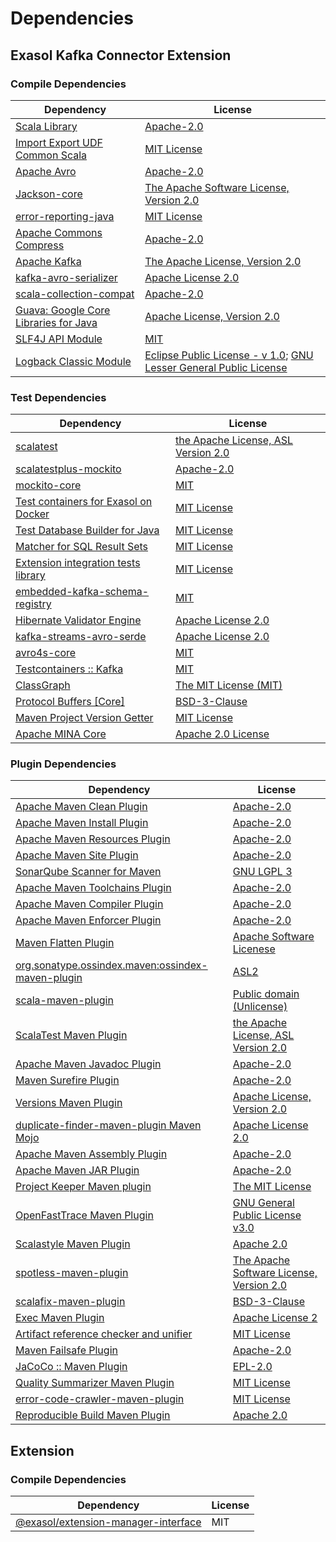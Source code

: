 <!-- @formatter:off -->
# Dependencies

## Exasol Kafka Connector Extension

### Compile Dependencies

| Dependency                                  | License                                                                       |
| ------------------------------------------- | ----------------------------------------------------------------------------- |
| [Scala Library][0]                          | [Apache-2.0][1]                                                               |
| [Import Export UDF Common Scala][2]         | [MIT License][3]                                                              |
| [Apache Avro][4]                            | [Apache-2.0][5]                                                               |
| [Jackson-core][6]                           | [The Apache Software License, Version 2.0][5]                                 |
| [error-reporting-java][7]                   | [MIT License][8]                                                              |
| [Apache Commons Compress][9]                | [Apache-2.0][5]                                                               |
| [Apache Kafka][10]                          | [The Apache License, Version 2.0][11]                                         |
| [kafka-avro-serializer][12]                 | [Apache License 2.0][13]                                                      |
| [scala-collection-compat][14]               | [Apache-2.0][1]                                                               |
| [Guava: Google Core Libraries for Java][15] | [Apache License, Version 2.0][11]                                             |
| [SLF4J API Module][16]                      | [MIT][17]                                                                     |
| [Logback Classic Module][18]                | [Eclipse Public License - v 1.0][19]; [GNU Lesser General Public License][20] |

### Test Dependencies

| Dependency                                 | License                                   |
| ------------------------------------------ | ----------------------------------------- |
| [scalatest][21]                            | [the Apache License, ASL Version 2.0][22] |
| [scalatestplus-mockito][23]                | [Apache-2.0][22]                          |
| [mockito-core][24]                         | [MIT][25]                                 |
| [Test containers for Exasol on Docker][26] | [MIT License][27]                         |
| [Test Database Builder for Java][28]       | [MIT License][29]                         |
| [Matcher for SQL Result Sets][30]          | [MIT License][31]                         |
| [Extension integration tests library][32]  | [MIT License][33]                         |
| [embedded-kafka-schema-registry][34]       | [MIT][25]                                 |
| [Hibernate Validator Engine][35]           | [Apache License 2.0][11]                  |
| [kafka-streams-avro-serde][36]             | [Apache License 2.0][13]                  |
| [avro4s-core][37]                          | [MIT][25]                                 |
| [Testcontainers :: Kafka][38]              | [MIT][39]                                 |
| [ClassGraph][40]                           | [The MIT License (MIT)][39]               |
| [Protocol Buffers [Core]][41]              | [BSD-3-Clause][42]                        |
| [Maven Project Version Getter][43]         | [MIT License][44]                         |
| [Apache MINA Core][45]                     | [Apache 2.0 License][5]                   |

### Plugin Dependencies

| Dependency                                              | License                                       |
| ------------------------------------------------------- | --------------------------------------------- |
| [Apache Maven Clean Plugin][46]                         | [Apache-2.0][5]                               |
| [Apache Maven Install Plugin][47]                       | [Apache-2.0][5]                               |
| [Apache Maven Resources Plugin][48]                     | [Apache-2.0][5]                               |
| [Apache Maven Site Plugin][49]                          | [Apache-2.0][5]                               |
| [SonarQube Scanner for Maven][50]                       | [GNU LGPL 3][51]                              |
| [Apache Maven Toolchains Plugin][52]                    | [Apache-2.0][5]                               |
| [Apache Maven Compiler Plugin][53]                      | [Apache-2.0][5]                               |
| [Apache Maven Enforcer Plugin][54]                      | [Apache-2.0][5]                               |
| [Maven Flatten Plugin][55]                              | [Apache Software Licenese][5]                 |
| [org.sonatype.ossindex.maven:ossindex-maven-plugin][56] | [ASL2][11]                                    |
| [scala-maven-plugin][57]                                | [Public domain (Unlicense)][58]               |
| [ScalaTest Maven Plugin][59]                            | [the Apache License, ASL Version 2.0][22]     |
| [Apache Maven Javadoc Plugin][60]                       | [Apache-2.0][5]                               |
| [Maven Surefire Plugin][61]                             | [Apache-2.0][5]                               |
| [Versions Maven Plugin][62]                             | [Apache License, Version 2.0][5]              |
| [duplicate-finder-maven-plugin Maven Mojo][63]          | [Apache License 2.0][13]                      |
| [Apache Maven Assembly Plugin][64]                      | [Apache-2.0][5]                               |
| [Apache Maven JAR Plugin][65]                           | [Apache-2.0][5]                               |
| [Project Keeper Maven plugin][66]                       | [The MIT License][67]                         |
| [OpenFastTrace Maven Plugin][68]                        | [GNU General Public License v3.0][69]         |
| [Scalastyle Maven Plugin][70]                           | [Apache 2.0][13]                              |
| [spotless-maven-plugin][71]                             | [The Apache Software License, Version 2.0][5] |
| [scalafix-maven-plugin][72]                             | [BSD-3-Clause][42]                            |
| [Exec Maven Plugin][73]                                 | [Apache License 2][5]                         |
| [Artifact reference checker and unifier][74]            | [MIT License][75]                             |
| [Maven Failsafe Plugin][76]                             | [Apache-2.0][5]                               |
| [JaCoCo :: Maven Plugin][77]                            | [EPL-2.0][78]                                 |
| [Quality Summarizer Maven Plugin][79]                   | [MIT License][80]                             |
| [error-code-crawler-maven-plugin][81]                   | [MIT License][82]                             |
| [Reproducible Build Maven Plugin][83]                   | [Apache 2.0][11]                              |

## Extension

### Compile Dependencies

| Dependency                                | License |
| ----------------------------------------- | ------- |
| [@exasol/extension-manager-interface][84] | MIT     |

[0]: https://www.scala-lang.org/
[1]: https://www.apache.org/licenses/LICENSE-2.0
[2]: https://github.com/exasol/import-export-udf-common-scala/
[3]: https://github.com/exasol/import-export-udf-common-scala/blob/main/LICENSE
[4]: https://avro.apache.org
[5]: https://www.apache.org/licenses/LICENSE-2.0.txt
[6]: https://github.com/FasterXML/jackson-core
[7]: https://github.com/exasol/error-reporting-java/
[8]: https://github.com/exasol/error-reporting-java/blob/main/LICENSE
[9]: https://commons.apache.org/proper/commons-compress/
[10]: https://kafka.apache.org
[11]: http://www.apache.org/licenses/LICENSE-2.0.txt
[12]: http://confluent.io/kafka-avro-serializer
[13]: http://www.apache.org/licenses/LICENSE-2.0.html
[14]: http://www.scala-lang.org/
[15]: https://github.com/google/guava
[16]: http://www.slf4j.org
[17]: https://opensource.org/license/mit
[18]: http://logback.qos.ch/logback-classic
[19]: http://www.eclipse.org/legal/epl-v10.html
[20]: http://www.gnu.org/licenses/old-licenses/lgpl-2.1.html
[21]: http://www.scalatest.org
[22]: http://www.apache.org/licenses/LICENSE-2.0
[23]: https://github.com/scalatest/scalatestplus-mockito
[24]: https://github.com/mockito/mockito
[25]: https://opensource.org/licenses/MIT
[26]: https://github.com/exasol/exasol-testcontainers/
[27]: https://github.com/exasol/exasol-testcontainers/blob/main/LICENSE
[28]: https://github.com/exasol/test-db-builder-java/
[29]: https://github.com/exasol/test-db-builder-java/blob/main/LICENSE
[30]: https://github.com/exasol/hamcrest-resultset-matcher/
[31]: https://github.com/exasol/hamcrest-resultset-matcher/blob/main/LICENSE
[32]: https://github.com/exasol/extension-manager/
[33]: https://github.com/exasol/extension-manager/blob/main/LICENSE
[34]: https://github.com/embeddedkafka/embedded-kafka-schema-registry
[35]: http://hibernate.org/validator/hibernate-validator
[36]: http://confluent.io/kafka-streams-avro-serde
[37]: https://github.com/sksamuel/avro4s
[38]: https://java.testcontainers.org
[39]: http://opensource.org/licenses/MIT
[40]: https://github.com/classgraph/classgraph
[41]: https://developers.google.com/protocol-buffers/protobuf-java/
[42]: https://opensource.org/licenses/BSD-3-Clause
[43]: https://github.com/exasol/maven-project-version-getter/
[44]: https://github.com/exasol/maven-project-version-getter/blob/main/LICENSE
[45]: https://mina.apache.org/mina-core/
[46]: https://maven.apache.org/plugins/maven-clean-plugin/
[47]: https://maven.apache.org/plugins/maven-install-plugin/
[48]: https://maven.apache.org/plugins/maven-resources-plugin/
[49]: https://maven.apache.org/plugins/maven-site-plugin/
[50]: http://docs.sonarqube.org/display/PLUG/Plugin+Library/sonar-maven-plugin
[51]: http://www.gnu.org/licenses/lgpl.txt
[52]: https://maven.apache.org/plugins/maven-toolchains-plugin/
[53]: https://maven.apache.org/plugins/maven-compiler-plugin/
[54]: https://maven.apache.org/enforcer/maven-enforcer-plugin/
[55]: https://www.mojohaus.org/flatten-maven-plugin/
[56]: https://sonatype.github.io/ossindex-maven/maven-plugin/
[57]: http://github.com/davidB/scala-maven-plugin
[58]: http://unlicense.org/
[59]: https://www.scalatest.org/user_guide/using_the_scalatest_maven_plugin
[60]: https://maven.apache.org/plugins/maven-javadoc-plugin/
[61]: https://maven.apache.org/surefire/maven-surefire-plugin/
[62]: https://www.mojohaus.org/versions/versions-maven-plugin/
[63]: https://basepom.github.io/duplicate-finder-maven-plugin
[64]: https://maven.apache.org/plugins/maven-assembly-plugin/
[65]: https://maven.apache.org/plugins/maven-jar-plugin/
[66]: https://github.com/exasol/project-keeper/
[67]: https://github.com/exasol/project-keeper/blob/main/LICENSE
[68]: https://github.com/itsallcode/openfasttrace-maven-plugin
[69]: https://www.gnu.org/licenses/gpl-3.0.html
[70]: http://www.scalastyle.org
[71]: https://github.com/diffplug/spotless
[72]: https://github.com/evis/scalafix-maven-plugin
[73]: https://www.mojohaus.org/exec-maven-plugin
[74]: https://github.com/exasol/artifact-reference-checker-maven-plugin/
[75]: https://github.com/exasol/artifact-reference-checker-maven-plugin/blob/main/LICENSE
[76]: https://maven.apache.org/surefire/maven-failsafe-plugin/
[77]: https://www.jacoco.org/jacoco/trunk/doc/maven.html
[78]: https://www.eclipse.org/legal/epl-2.0/
[79]: https://github.com/exasol/quality-summarizer-maven-plugin/
[80]: https://github.com/exasol/quality-summarizer-maven-plugin/blob/main/LICENSE
[81]: https://github.com/exasol/error-code-crawler-maven-plugin/
[82]: https://github.com/exasol/error-code-crawler-maven-plugin/blob/main/LICENSE
[83]: http://zlika.github.io/reproducible-build-maven-plugin
[84]: https://registry.npmjs.org/@exasol/extension-manager-interface/-/extension-manager-interface-0.4.3.tgz

